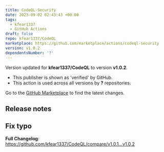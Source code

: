 ```yaml
---
title: CodeQL-Security
date: 2023-09-02 02:43:43 +00:00
tags:
  - kfear1337
  - GitHub Actions
draft: false
repo: kfear1337/CodeQL
marketplace: https://github.com/marketplace/actions/codeql-security
version: v1.0.2
dependentsNumber: '?'
---
```



Version updated for **kfear1337/CodeQL** to version **v1.0.2**.
- This publisher is shown as 'verified' by GitHub.
- This action is used across all versions by **?** repositories.

Go to the [GitHub Marketplace](https://github.com/marketplace/actions/codeql-security) to find the latest changes.

## Release notes

Fix typo
---


**Full Changelog**: https://github.com/kfear1337/CodeQL/compare/v1.0.1...v1.0.2
